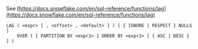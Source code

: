 See [https://docs.snowflake.com/en/sql-reference/functions/lag](https://docs.snowflake.com/en/sql-reference/functions/lag)
```
LAG ( <expr> [ , <offset> , <default> ] ) [ { IGNORE | RESPECT } NULLS ]
    OVER ( [ PARTITION BY <expr1> ] ORDER BY <expr2> [ { ASC | DESC } ] )
```

